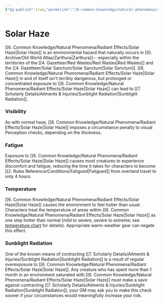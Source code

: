 ```yaml
---
{"dg-publish":true,"permalink":"/6-common-knowledge/natural-phenomena/radiant-effects/solar-haze/","noteIcon":""}
---
```


# Solar Haze

[[6. Common Knowledge/Natural Phenomena/Radiant Effects/Solar Haze\|Solar Haze]] is an environmental hazard that naturally occurs in [[0. Archive/Old World Atlas/Zarthura\|Zarthura]]-- especially within the territories of the [[4. Gazetteer/Red Wastes/Red Wastes\|Red Wastes]] and the [[4. Gazetteer/Solar Sanctum/Solar Sanctum\|Solar Sanctum]]. [[6. Common Knowledge/Natural Phenomena/Radiant Effects/Solar Haze\|Solar Haze]] in and of itself isn't terribly dangerous, but prolonged or concentrated exposure to [[6. Common Knowledge/Natural Phenomena/Radiant Effects/Solar Haze\|Solar Haze]] can lead to [[7. Scholarly Details/Ailments & Injuries/Sunblight Radiation\|Sunblight Radiation]]. 

### Visibility
As with normal haze, [[6. Common Knowledge/Natural Phenomena/Radiant Effects/Solar Haze\|Solar Haze]] imposes a circumstance penalty to visual Perception checks, depending on the thickness. 

### Fatigue 
Exposure to [[6. Common Knowledge/Natural Phenomena/Radiant Effects/Solar Haze\|Solar Haze]] causes most creatures to experience discomfort and fatigue, reducing the time it takes for characters to become [[2. Rules Reference/Conditions/Fatigued\|Fatigued]] from overland travel to only 4 hours. 

### Temperature 
[[6. Common Knowledge/Natural Phenomena/Radiant Effects/Solar Haze\|Solar Haze]] causes the environment to feel hotter than usual. Characters treat the temperature of areas within [[6. Common Knowledge/Natural Phenomena/Radiant Effects/Solar Haze\|Solar Haze]] as one step hotter than normal (mild to severe, severe to extreme; see [temperature chart](https://2e.aonprd.com/Rules.aspx?ID=2768) for details). Appropriate warm-weather gear can negate this effect. 

### Sunblight Radiation 
One of the known means of contracting [[7. Scholarly Details/Ailments & Injuries/Sunblight Radiation\|Sunblight Radiation]] is a result of regular overexposure to [[6. Common Knowledge/Natural Phenomena/Radiant Effects/Solar Haze\|Solar Haze]]. Any creature who has spent more than 1 month in an environment saturated with [[6. Common Knowledge/Natural Phenomena/Radiant Effects/Solar Haze\|Solar Haze]] must make a save against contracting [[7. Scholarly Details/Ailments & Injuries/Sunblight Radiation\|Sunblight Radiation]]; your GM may ask you to make this check sooner if your circumstances would meaningfully increase your risk. 